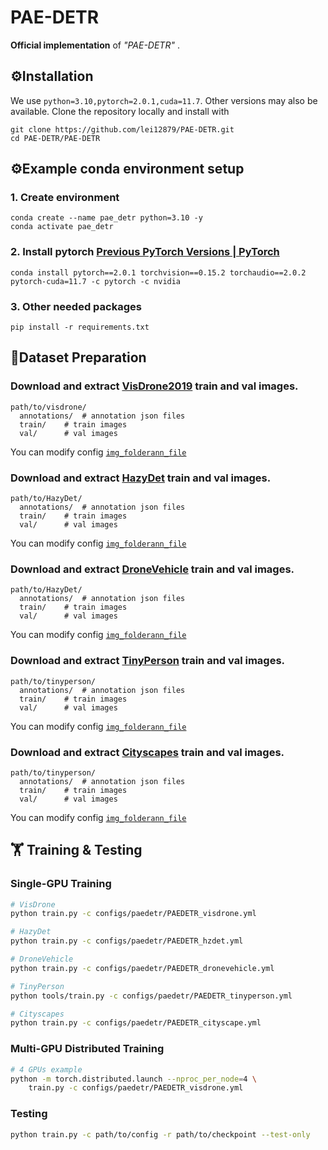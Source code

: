 # PAE-DETR

**Official implementation** of  *"PAE-DETR"* .

##  ⚙️Installation
We use  `python=3.10,pytorch=2.0.1,cuda=11.7`. Other versions may also be available. Clone the repository locally and install with
```
git clone https://github.com/lei12879/PAE-DETR.git
cd PAE-DETR/PAE-DETR
```
## ⚙️Example conda environment setup

### 1. Create environment
```
conda create --name pae_detr python=3.10 -y
conda activate pae_detr
```
### 2. Install pytorch [Previous PyTorch Versions | PyTorch](https://pytorch.org/get-started/previous-versions/)
```
conda install pytorch==2.0.1 torchvision==0.15.2 torchaudio==2.0.2 pytorch-cuda=11.7 -c pytorch -c nvidia
```

### 3. Other needed packages
```
pip install -r requirements.txt
```

##  📂Dataset Preparation


###     Download and extract [VisDrone2019](https://github.com/VisDrone/VisDrone-Dataset.git)  train and val images. 
```
path/to/visdrone/
  annotations/  # annotation json files
  train/    # train images
  val/      # val images
```

You can modify config [`img_folder`](https://github.com/lei12879/PAE-DETR/blob/main/configs/dataset/visdrone_detection.yml)[`ann_file`](https://github.com/lei12879/PAE-DETR/blob/main/configs/dataset/visdrone_detection.yml)

### Download and extract [HazyDet](https://github.com/GrokCV/HazyDet) train and val images. 
```
path/to/HazyDet/
  annotations/  # annotation json files
  train/    # train images
  val/      # val images
```
You can modify config [`img_folder`](https://github.com/lei12879/PAE-DETR/blob/main/configs/dataset/hzdet_detection.yml)[`ann_file`](https://github.com/lei12879/PAE-DETR/blob/main/configs/dataset/hzdet_detection.yml)

###   Download and extract [DroneVehicle](https://github.com/VisDrone/DroneVehicle) train and val images. 
```
path/to/HazyDet/
  annotations/  # annotation json files
  train/    # train images
  val/      # val images
```
You can modify config [`img_folder`](https://github.com/lei12879/PAE-DETR/blob/main/configs/dataset/dronevehicle_detection.yml)[`ann_file`](https://github.com/lei12879/PAE-DETR/blob/main/configs/dataset/dronevehicle_detection.yml)

### Download and extract [TinyPerson](https://universe.roboflow.com/chris-d-dbyby/tinyperson)  train and val images. 
```
path/to/tinyperson/
  annotations/  # annotation json files
  train/    # train images
  val/      # val images
```
You can modify config [`img_folder`](https://github.com/lei12879/PAE-DETR/blob/main/configs/dataset/tinyperson_detection.yml)[`ann_file`](https://github.com/lei12879/PAE-DETR/blob/main/configs/dataset/tinyperson_detection.yml)


### Download and extract [Cityscapes](https://www.cityscapes-dataset.com/) train and val images. 
```
path/to/tinyperson/
  annotations/  # annotation json files
  train/    # train images
  val/      # val images
```
You can modify config [`img_folder`](https://github.com/lei12879/PAE-DETR/blob/main/configs/dataset/cityscapes_detection.yml)[`ann_file`](https://github.com/lei12879/PAE-DETR/blob/main/configs/dataset/cityscapes_detection.yml)


## 🏋️ Training & Testing

### Single-GPU Training
```bash
# VisDrone 
python train.py -c configs/paedetr/PAEDETR_visdrone.yml

# HazyDet
python train.py -c configs/paedetr/PAEDETR_hzdet.yml

# DroneVehicle
python train.py -c configs/paedetr/PAEDETR_dronevehicle.yml

# TinyPerson 
python tools/train.py -c configs/paedetr/PAEDETR_tinyperson.yml

# Cityscapes
python train.py -c configs/paedetr/PAEDETR_cityscape.yml
```

### Multi-GPU Distributed Training

```bash
# 4 GPUs example
python -m torch.distributed.launch --nproc_per_node=4 \
    train.py -c configs/paedetr/PAEDETR_visdrone.yml 
```
### Testing
```bash
python train.py -c path/to/config -r path/to/checkpoint --test-only
```
